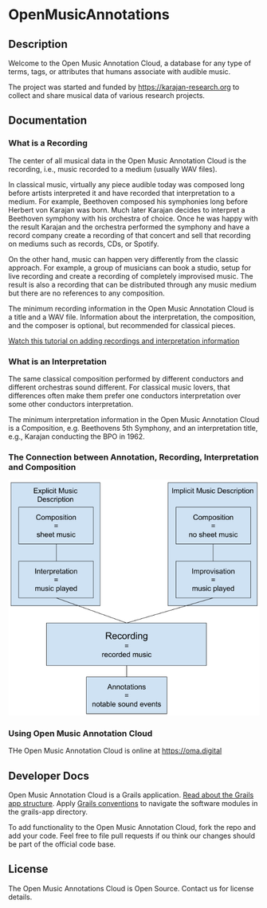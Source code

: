 # OpenMusicAnnotations

## Description

Welcome to the Open Music Annotation Cloud, a database for any type of terms, tags, or attributes that humans associate with audible music. 

The project was started and funded by https://karajan-research.org to collect and share musical data of various research projects.

## Documentation

### What is a Recording

The center of all musical data in the Open Music Annotation Cloud is the recording, i.e., music recorded to a medium (usually WAV files).

In classical music, virtually any piece audible today was composed long before artists interpreted it and have recorded that interpretation to a medium. For example, Beethoven composed his symphonies long before Herbert von Karajan was born. Much later Karajan decides to interpret a Beethoven symphony with his orchestra of choice. Once he was happy with the result Karajan and the orchestra performed the symphony and have a record company create a recording of that concert and sell that recording on mediums such as records, CDs, or Spotify.

On the other hand, music can happen very differently from the classic approach. For example, a group of musicians can book a studio, setup for live recording and create a recording of completely improvised music. The result is also a recording that can be distributed through any music medium but there are no references to any composition.

The minimum recording information in the Open Music Annotation Cloud is a title and a WAV file. Information about the interpretation, the composition, and the composer is optional, but recommended for classical pieces.

[Watch this tutorial on adding recordings and interpretation information](https://youtube.com)

### What is an Interpretation

The same classical composition performed by different conductors and different orchestras sound different. For classical music lovers, that differences often make them prefer one conductors interpretation over some other conductors interpretation.

The minimum interpretation information in the Open Music Annotation Cloud is a Composition, e.g. Beethovens 5th Symphony, and an interpretation title, e.g., Karajan conducting the BPO in 1962.

### The Connection between Annotation, Recording, Interpretation and Composition
![High level data model of recordings](https://github.com/KarajanResearch/OpenMusicAnnotations/blob/master/doc/High%20Level%20Data%20Model%20of%20Recordings.png)

### Using Open Music Annotation Cloud

THe Open Music Annotation Cloud is online at https://oma.digital


## Developer Docs
Open Music Annotation Cloud is a Grails application. [Read about the Grails app structure](http://docs.grails.org/latest/guide/introduction.html). Apply [Grails conventions](http://docs.grails.org/latest/guide/gettingStarted.html#conventionOverConfiguration) to navigate the software modules in the grails-app directory.

To add functionality to the Open Music Annotation Cloud, fork the repo and add your code. Feel free to file pull requests if ou think our changes should be part of the official code base.

## License
The Open Music Annotations Cloud is Open Source. Contact us for license details.
